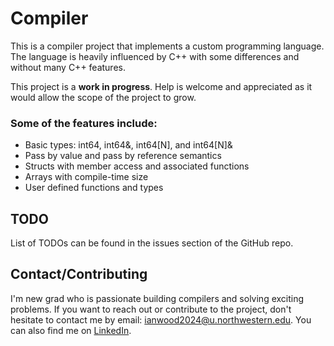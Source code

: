 # Compiler

This is a compiler project that implements a custom programming language. The language is heavily influenced by C++ with
some differences and without many C++ features.

This project is a **work in progress**. Help is welcome and appreciated as it would allow the scope of the project to
grow.

### Some of the features include:

- Basic types: int64, int64&, int64[N], and int64[N]&
- Pass by value and pass by reference semantics
- Structs with member access and associated functions
- Arrays with compile-time size
- User defined functions and types

## TODO

List of TODOs can be found in the issues section of the GitHub repo.

## Contact/Contributing

I'm new grad who is passionate building compilers and solving exciting problems. If you want to reach out or contribute
to the project, don't hesitate to contact me by email: ianwood2024@u.northwestern.edu. You can also find me
on [LinkedIn](https://www.linkedin.com/in/wood-ian).

